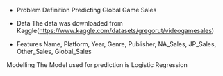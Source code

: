 * Problem Definition
Predicting Global Game Sales 

* Data
The data was downloaded from Kaggle(https://www.kaggle.com/datasets/gregorut/videogamesales)

* Features
Name, Platform, Year, Genre, Publisher, NA_Sales, JP_Sales, Other_Sales, Global_Sales

Modelling
The Model used for prediction is Logistic Regression

